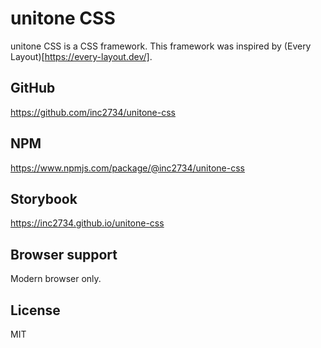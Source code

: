 # unitone CSS

unitone CSS is a CSS framework. This framework was inspired by (Every Layout)[https://every-layout.dev/].

## GitHub
https://github.com/inc2734/unitone-css

## NPM
https://www.npmjs.com/package/@inc2734/unitone-css

## Storybook
https://inc2734.github.io/unitone-css

## Browser support
Modern browser only.

## License
MIT
